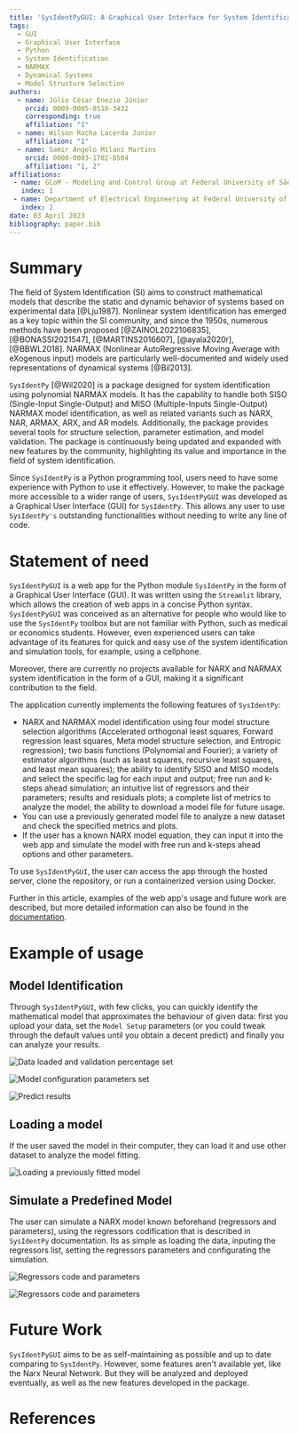 ```yaml
---
title: 'SysIdentPyGUI: A Graphical User Interface for System Identification using NARMAX models'
tags:
  - GUI
  - Graphical User Interface
  - Python
  - System Identification
  - NARMAX
  - Dynamical Systems
  - Model Structure Selection
authors:
  - name: Júlio César Enezio Júnior
    orcid: 0009-0005-8510-3432
    corresponding: true
    affiliation: "1" 
  - name: Wilson Rocha Lacerda Junior
    affiliation: "1" 
  - name: Samir Angelo Milani Martins
    orcid: 0000-0003-1702-8504
    affiliation: "1, 2"
affiliations:
 - name: GCoM - Modeling and Control Group at Federal University of São João del-Rei, Brazil
   index: 1
 - name: Department of Electrical Engineering at Federal University of São João del-Rei, Brazil
   index: 2
date: 03 April 2023
bibliography: paper.bib
---
```


# Summary

The field of System Identification (SI) aims to construct 
mathematical models that describe the static and dynamic behavior 
of systems based on experimental data [@Lju1987]. Nonlinear 
system identification has emerged as a key topic within the SI 
community, and since the 1950s, numerous methods have been 
proposed [@ZAINOL2022106835], [@BONASSI2021547], [@MARTINS2016607], 
[@ayala2020r], [@BBWL2018]. NARMAX (Nonlinear AutoRegressive Moving 
Average with eXogenous input) models are particularly 
well-documented and widely used representations of dynamical 
systems [@Bil2013].

`SysIdentPy` [@Wil2020] is a package designed for system 
identification using polynomial NARMAX models. It has the 
capability to handle both SISO (Single-Input Single-Output) 
and MISO (Multiple-Inputs Single-Output) NARMAX model 
identification, as well as related variants such as 
NARX, NAR, ARMAX, ARX, and AR models. Additionally, 
the package provides several tools for structure selection, 
parameter estimation, and model validation. The package is 
continuously being updated and expanded with new features 
by the community, highlighting its value and importance 
in the field of system identification.

Since `SysIdentPy` is a Python programming tool, users need 
to have some experience with Python to use it effectively. 
However, to make the package more accessible to a wider range 
of users, `SysIdentPyGUI` was developed as a Graphical User 
Interface (GUI) for `SysIdentPy`. This allows any user to use 
`SysIdentPy's` outstanding functionalities without 
needing to write any line of code.

# Statement of need

`SysIdentPyGUI` is a web app for the Python module `SysIdentPy` in the form of a Graphical User Interface (GUI). It was written using the `Streamlit` library, which allows the creation of web apps in a concise Python syntax. `SysIdentPyGUI` was conceived as an alternative for people who would like to use the `SysIdentPy` toolbox but are not familiar with Python, such as medical or economics students. However, even experienced users can take advantage of its features for quick and easy use of the system identification and simulation tools, for example, using a cellphone.

Moreover, there are currently no projects available for NARX and NARMAX system identification in the form of a GUI, making it a significant contribution to the field.

The application currently implements the following features of `SysIdentPy`:

- NARX and NARMAX model identification using four model structure selection algorithms (Accelerated orthogonal least squares, Forward regression least squares, Meta model structure selection, and Entropic regression); two basis functions (Polynomial and Fourier); a variety of estimator algorithms (such as least squares, recursive least squares, and least mean squares); the ability to identify SISO and MISO models and select the specific lag for each input and output; free run and k-steps ahead simulation; an intuitive list of regressors and their parameters; results and residuals plots; a complete list of metrics to analyze the model; the ability to download a model file for future usage.
- You can use a previously generated model file to analyze a new dataset and check the specified metrics and plots.
- If the user has a known NARX model equation, they can input it into the web app and simulate the model with free run and k-steps ahead options and other parameters.

To use `SysIdentPyGUI`, the user can access the app through the hosted server, clone the repository, or run a containerized version using Docker.

Further in this article, examples of the web app's usage and future work are described, but more detailed information can also be found in the [documentation](https://jceneziojr.github.io/sysidentpygui/).

# Example of usage

## Model Identification

Through `SysIdentPyGUI`, with few clicks, you can quickly identify the mathematical model that approximates the behaviour of given data: first you upload your data, set the `Model Setup` parameters (or you could tweak through the default values until you obtain a decent predict) and finally you can analyze your results.

![Data loaded and validation percentage set](../paper/images/1.png)

![Model configuration parameters set](../paper/images/2.png)

![Predict results](../paper/images/3.png)

## Loading a model

If the user saved the model in their computer, they can load it and use other dataset to analyze the model fitting.

![Loading a previously fitted model](../paper/images/4.png)

## Simulate a Predefined Model

The user can simulate a NARX model known beforehand (regressors and parameters), using the regressors codification that is described in `SysIdentPy` documentation. Its as simple as loading the data, inputing the regressors list, setting the regressors parameters and configurating the simulation.

![Regressors code and parameters](../paper/images/5.png)

![Regressors code and parameters](../paper/images/6.png)

# Future Work

`SysIdentPyGUI` aims to be as self-maintaining as possible and up to date comparing to `SysIdentPy`. However, some features aren't available yet, like the Narx Neural Network. But they will be analyzed and deployed eventually, as well as the new features developed in the package.

# References